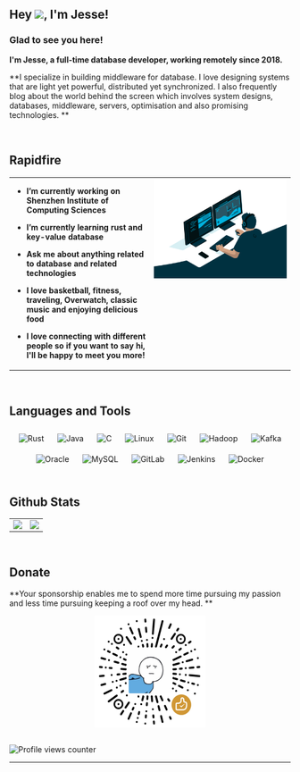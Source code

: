 ## Hey <a href="https://www.gautamkrishnar.com/"><img src="https://media.giphy.com/media/hvRJCLFzcasrR4ia7z/giphy.gif" width="25px"></a>, I'm Jesse!  

### Glad to see you here!  
**I'm Jesse, a full-time database developer, working remotely since 2018.**

**I specialize in building middleware for database. I love designing systems that are light yet powerful, distributed yet synchronized. I also frequently blog about the world behind the screen which involves system designs, databases, middleware, servers, optimisation and also promising technologies.  **
  

<br/>  


## Rapidfire  
<table><tr><td valign="top" width="50%">

- **I’m currently working on Shenzhen Institute of Computing Sciences**
  

- **I’m currently learning rust and key-value database**
  

- **Ask me about anything related to database and related technologies**
  
  
- **I love basketball, fitness, traveling, Overwatch, classic music and enjoying delicious food**


- **I love connecting with different people so if you want to say hi, I'll be happy to meet you more!**
  

</td><td valign="top" width="50%">

<div align="center">
<img src="https://github.com/JesseAtSZ/JesseAtSZ.github.io/blob/main/img/site/code.gif?raw=true" align="center" style="width: 100%" />
</div>  


</td></tr></table>  

<br/>  


## Languages and Tools  
<div align="center">  
<img style="margin: 10px" src="https://profilinator.rishav.dev/skills-assets/rust-plain.svg" alt="Rust" height="50" />  
<img style="margin: 10px" src="https://profilinator.rishav.dev/skills-assets/java-original-wordmark.svg" alt="Java" height="50" />  
<img style="margin: 10px" src="https://profilinator.rishav.dev/skills-assets/c-original.svg" alt="C" height="50" />  
<img style="margin: 10px" src="https://profilinator.rishav.dev/skills-assets/linux-original.svg" alt="Linux" height="50" />  
<img style="margin: 10px" src="https://profilinator.rishav.dev/skills-assets/git-scm-icon.svg" alt="Git" height="50" />  
<img style="margin: 10px" src="https://profilinator.rishav.dev/skills-assets/apache_hadoop-icon.svg" alt="Hadoop" height="50" />  
<img style="margin: 10px" src="https://profilinator.rishav.dev/skills-assets/apache_kafka-icon.svg" alt="Kafka" height="50" />  
<img style="margin: 10px" src="https://profilinator.rishav.dev/skills-assets/oracle-original.svg" alt="Oracle" height="50" />  
<img style="margin: 10px" src="https://profilinator.rishav.dev/skills-assets/mysql-original-wordmark.svg" alt="MySQL" height="50" />  
<img style="margin: 10px" src="https://profilinator.rishav.dev/skills-assets/gitlab.svg" alt="GitLab" height="50" />  
<img style="margin: 10px" src="https://profilinator.rishav.dev/skills-assets/jenkins-icon.svg" alt="Jenkins" height="50" />  
<img style="margin: 10px" src="https://profilinator.rishav.dev/skills-assets/docker-original-wordmark.svg" alt="Docker" height="50" />  
</div>  

<br/>  


## Github Stats  
<table><tr><td valign="top" width="50%">

<img src="https://github-readme-stats.vercel.app/api?username=JesseAtSZ&show_icons=true&count_private=true&hide_border=true" align="left" style="width: 100%" />

</td><td valign="top" width="50%">

<img src="https://github-readme-stats.vercel.app/api/top-langs/?username=JesseAtSZ&hide_border=true&layout=compact" align="left" style="width: 100%" />

</td></tr></table>  

<br/>  

<div>  

## Donate  
**Your sponsorship enables me to spend more time pursuing my passion and less time pursuing keeping a roof over my head.  **
  

<div align="center">
<img src="https://github.com/JesseAtSZ/JesseAtSZ.github.io/blob/main/img/site/reward_qrcode.png?raw=true" align="center" height="200" width="200" />
</div>  

<br />

![Profile views counter](https://komarev.com/ghpvc/?username=JesseAtSZ&&style=flat-square)  
  
----
<!--Generated using <a href="https://profilinator.rishav.dev/" target="_blank">Github Profilinator</a>-->
